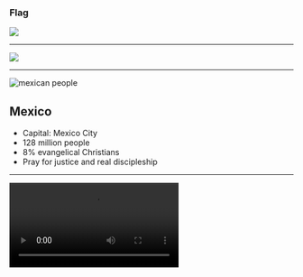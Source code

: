 ### Flag

![](https://upload.wikimedia.org/wikipedia/commons/f/fc/Flag_of_Mexico.svg)

---

![](https://upload.wikimedia.org/wikipedia/commons/0/06/MEX_orthographic.svg)

---

![mexican people](https://res.cloudinary.com/kiekies/image/upload/v1686506553/prayer/co1v2yebipcpiwd5ly1c.jpg)

## Mexico

- Capital: Mexico City
- 128 million people
- 8% evangelical Christians
- Pray for justice and real discipleship

---

![](https://f000.backblazeb2.com/file/ccw-prayer/mexico.mp4)
